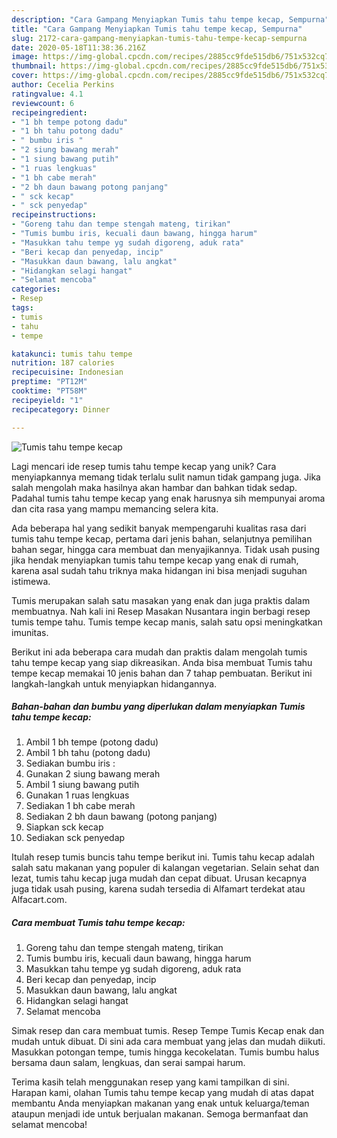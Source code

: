 ```yaml
---
description: "Cara Gampang Menyiapkan Tumis tahu tempe kecap, Sempurna"
title: "Cara Gampang Menyiapkan Tumis tahu tempe kecap, Sempurna"
slug: 2172-cara-gampang-menyiapkan-tumis-tahu-tempe-kecap-sempurna
date: 2020-05-18T11:38:36.216Z
image: https://img-global.cpcdn.com/recipes/2885cc9fde515db6/751x532cq70/tumis-tahu-tempe-kecap-foto-resep-utama.jpg
thumbnail: https://img-global.cpcdn.com/recipes/2885cc9fde515db6/751x532cq70/tumis-tahu-tempe-kecap-foto-resep-utama.jpg
cover: https://img-global.cpcdn.com/recipes/2885cc9fde515db6/751x532cq70/tumis-tahu-tempe-kecap-foto-resep-utama.jpg
author: Cecelia Perkins
ratingvalue: 4.1
reviewcount: 6
recipeingredient:
- "1 bh tempe potong dadu"
- "1 bh tahu potong dadu"
- " bumbu iris "
- "2 siung bawang merah"
- "1 siung bawang putih"
- "1 ruas lengkuas"
- "1 bh cabe merah"
- "2 bh daun bawang potong panjang"
- " sck kecap"
- " sck penyedap"
recipeinstructions:
- "Goreng tahu dan tempe stengah mateng, tirikan"
- "Tumis bumbu iris, kecuali daun bawang, hingga harum"
- "Masukkan tahu tempe yg sudah digoreng, aduk rata"
- "Beri kecap dan penyedap, incip"
- "Masukkan daun bawang, lalu angkat"
- "Hidangkan selagi hangat"
- "Selamat mencoba"
categories:
- Resep
tags:
- tumis
- tahu
- tempe

katakunci: tumis tahu tempe 
nutrition: 187 calories
recipecuisine: Indonesian
preptime: "PT12M"
cooktime: "PT58M"
recipeyield: "1"
recipecategory: Dinner

---
```



![Tumis tahu tempe kecap](https://img-global.cpcdn.com/recipes/2885cc9fde515db6/751x532cq70/tumis-tahu-tempe-kecap-foto-resep-utama.jpg)

Lagi mencari ide resep tumis tahu tempe kecap yang unik? Cara menyiapkannya memang tidak terlalu sulit namun tidak gampang juga. Jika salah mengolah maka hasilnya akan hambar dan bahkan tidak sedap. Padahal tumis tahu tempe kecap yang enak harusnya sih mempunyai aroma dan cita rasa yang mampu memancing selera kita.

Ada beberapa hal yang sedikit banyak mempengaruhi kualitas rasa dari tumis tahu tempe kecap, pertama dari jenis bahan, selanjutnya pemilihan bahan segar, hingga cara membuat dan menyajikannya. Tidak usah pusing jika hendak menyiapkan tumis tahu tempe kecap yang enak di rumah, karena asal sudah tahu triknya maka hidangan ini bisa menjadi suguhan istimewa.

Tumis merupakan salah satu masakan yang enak dan juga praktis dalam membuatnya. Nah kali ini Resep Masakan Nusantara ingin berbagi resep tumis tempe tahu. Tumis tempe kecap manis, salah satu opsi meningkatkan imunitas.


Berikut ini ada beberapa cara mudah dan praktis dalam mengolah tumis tahu tempe kecap yang siap dikreasikan. Anda bisa membuat Tumis tahu tempe kecap memakai 10 jenis bahan dan 7 tahap pembuatan. Berikut ini langkah-langkah untuk menyiapkan hidangannya.

<!--inarticleads1-->

##### Bahan-bahan dan bumbu yang diperlukan dalam menyiapkan Tumis tahu tempe kecap:

1. Ambil 1 bh tempe (potong dadu)
1. Ambil 1 bh tahu (potong dadu)
1. Sediakan  bumbu iris :
1. Gunakan 2 siung bawang merah
1. Ambil 1 siung bawang putih
1. Gunakan 1 ruas lengkuas
1. Sediakan 1 bh cabe merah
1. Sediakan 2 bh daun bawang (potong panjang)
1. Siapkan  sck kecap
1. Sediakan  sck penyedap


Itulah resep tumis buncis tahu tempe berikut ini. Tumis tahu kecap adalah salah satu makanan yang populer di kalangan vegetarian. Selain sehat dan lezat, tumis tahu kecap juga mudah dan cepat dibuat. Urusan kecapnya juga tidak usah pusing, karena sudah tersedia di Alfamart terdekat atau Alfacart.com. 

<!--inarticleads2-->

##### Cara membuat Tumis tahu tempe kecap:

1. Goreng tahu dan tempe stengah mateng, tirikan
1. Tumis bumbu iris, kecuali daun bawang, hingga harum
1. Masukkan tahu tempe yg sudah digoreng, aduk rata
1. Beri kecap dan penyedap, incip
1. Masukkan daun bawang, lalu angkat
1. Hidangkan selagi hangat
1. Selamat mencoba


Simak resep dan cara membuat tumis. Resep Tempe Tumis Kecap enak dan mudah untuk dibuat. Di sini ada cara membuat yang jelas dan mudah diikuti. Masukkan potongan tempe, tumis hingga kecokelatan. Tumis bumbu halus bersama daun salam, lengkuas, dan serai sampai harum. 

Terima kasih telah menggunakan resep yang kami tampilkan di sini. Harapan kami, olahan Tumis tahu tempe kecap yang mudah di atas dapat membantu Anda menyiapkan makanan yang enak untuk keluarga/teman ataupun menjadi ide untuk berjualan makanan. Semoga bermanfaat dan selamat mencoba!
